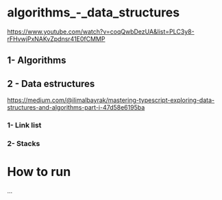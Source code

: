 # algorithms_-_data_structures
https://www.youtube.com/watch?v=coqQwbDezUA&list=PLC3y8-rFHvwjPxNAKvZpdnsr41E0fCMMP
## 1- Algorithms

## 2 - Data estructures
https://medium.com/@ilimalbayrak/mastering-typescript-exploring-data-structures-and-algorithms-part-i-47d58e6195ba
### 1- Link list

### 2- Stacks

# How to run 
...